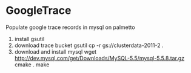 # GoogleTrace
Populate google trace records in mysql on palmetto

1. install gsutil
2. download trace bucket
   gsutil cp -r gs://clusterdata-2011-2 .
3. download and install mysql
   wget http://dev.mysql.com/get/Downloads/MySQL-5.5/mysql-5.5.8.tar.gz
   cmake .
   make


